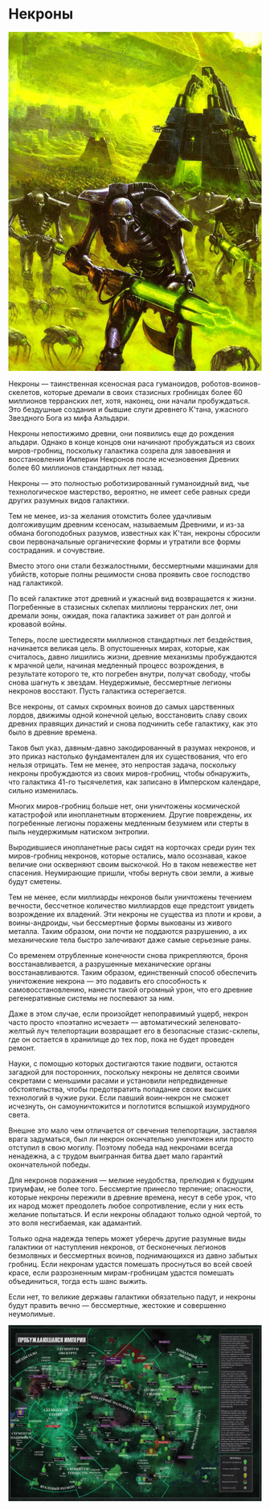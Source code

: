 # Некроны

![necrons](necron_pic.jpg)

Некроны — таинственная ксеносная раса гуманоидов, роботов-воинов-скелетов, которые дремали в своих стазисных гробницах более 60 миллионов терранских лет, хотя, наконец, они начали пробуждаться. Это бездушные создания и бывшие слуги древнего К'тана, ужасного Звездного Бога из мифа Аэльдари.

Некроны непостижимо древни, они появились еще до рождения альдари. Однако в конце концов они начинают пробуждаться из своих миров-гробниц, поскольку галактика созрела для завоевания и восстановления Империи Некронов после исчезновения Древних более 60 миллионов стандартных лет назад.

Некроны — это полностью роботизированный гуманоидный вид, чье технологическое мастерство, вероятно, не имеет себе равных среди других разумных видов галактики.

Тем не менее, из-за желания отомстить более удачливым долгоживущим древним ксеносам, называемым Древними, и из-за обмана богоподобных разумов, известных как К'тан, некроны сбросили свои первоначальные органические формы и утратили все формы сострадания. и сочувствие.

Вместо этого они стали безжалостными, бессмертными машинами для убийств, которые полны решимости снова проявить свое господство над галактикой.

По всей галактике этот древний и ужасный вид возвращается к жизни. Погребенные в стазисных склепах миллионы терранских лет, они дремали эоны, ожидая, пока галактика заживет от ран долгой и кровавой войны.

Теперь, после шестидесяти миллионов стандартных лет бездействия, начинается великая цель. В опустошенных мирах, которые, как считалось, давно лишились жизни, древние механизмы пробуждаются к мрачной цели, начиная медленный процесс возрождения, в результате которого те, кто погребен внутри, получат свободу, чтобы снова шагнуть к звездам. Неудержимые, бессмертные легионы некронов восстают. Пусть галактика остерегается.

Все некроны, от самых скромных воинов до самых царственных лордов, движимы одной конечной целью, восстановить славу своих древних правящих династий и снова подчинить себе галактику, как это было в древние времена.

Таков был указ, давным-давно закодированный в разумах некронов, и это приказ настолько фундаментален для их существования, что его нельзя отрицать. Тем не менее, это непростая задача, поскольку некроны пробуждаются из своих миров-гробниц, чтобы обнаружить, что галактика 41-го тысячелетия, как записано в Имперском календаре, сильно изменилась.

Многих миров-гробниц больше нет, они уничтожены космической катастрофой или инопланетным вторжением. Другие повреждены, их погребенные легионы поражены медленным безумием или стерты в пыль неудержимым натиском энтропии.

Выродившиеся инопланетные расы сидят на корточках среди руин тех миров-гробниц некронов, которые остались, мало осознавая, какое величие они оскверняют своим выскочкой. Но в таком невежестве нет спасения. Неумирающие пришли, чтобы вернуть свои земли, а живые будут сметены.

Тем не менее, если миллиарды некронов были уничтожены течением вечности, бессчетное количество миллиардов еще предстоит увидеть возрождение их владений. Эти некроны не существа из плоти и крови, а воины-андроиды, чьи бессмертные формы выкованы из живого металла. Таким образом, они почти не поддаются разрушению, а их механические тела быстро залечивают даже самые серьезные раны.

Со временем отрубленные конечности снова прикрепляются, броня восстанавливается, а разрушенные механические органы восстанавливаются. Таким образом, единственный способ обеспечить уничтожение некрона — это подавить его способность к самовосстановлению, нанести такой огромный урон, что его древние регенеративные системы не поспевают за ним.

Даже в этом случае, если произойдет непоправимый ущерб, некрон часто просто «поэтапно исчезает» — автоматический зеленовато-желтый луч телепортации возвращает его в безопасные стазис-склепы, где он остается в хранилище до тех пор, пока не будет проведен ремонт.

Науки, с помощью которых достигаются такие подвиги, остаются загадкой для посторонних, поскольку некроны не делятся своими секретами с меньшими расами и установили непредвиденные обстоятельства, чтобы предотвратить попадание своих высших технологий в чужие руки. Если павший воин-некрон не сможет исчезнуть, он самоуничтожится и поглотится вспышкой изумрудного света.

Внешне это мало чем отличается от свечения телепортации, заставляя врага задуматься, был ли некрон окончательно уничтожен или просто отступил в свою могилу. Поэтому победа над некронами всегда ненадежна, а с трудом выигранная битва дает мало гарантий окончательной победы.

Для некронов поражения — мелкие неудобства, прелюдия к будущим триумфам, не более того. Бессмертие принесло терпение; опасности, которые некроны пережили в древние времена, несут в себе урок, что их народ может преодолеть любое сопротивление, если у них есть желание попытаться. И если некроны обладают только одной чертой, то это воля несгибаемая, как адамантий.

Только одна надежда теперь может уберечь другие разумные виды галактики от наступления некронов, от бесконечных легионов безмолвных и бессмертных воинов, поднимающихся из давно забытых гробниц. Если некронам удастся помешать проснуться во всей своей красе, если разрозненным мирам-гробницам удастся помешать объединиться, тогда есть шанс выжить.

Если нет, то великие державы галактики обязательно падут, и некроны будут править вечно — бессмертные, жестокие и совершенно неумолимые.

![necrons1](necron_map1.jpg)
